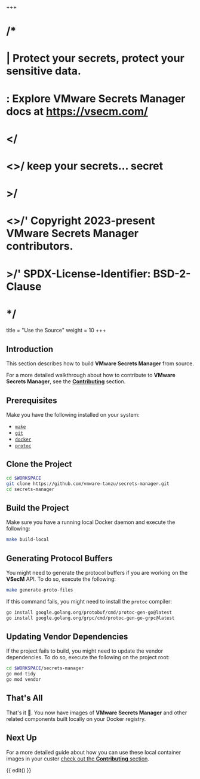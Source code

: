 +++
# /*
# |    Protect your secrets, protect your sensitive data.
# :    Explore VMware Secrets Manager docs at https://vsecm.com/
# </
# <>/  keep your secrets... secret
# >/
# <>/' Copyright 2023-present VMware Secrets Manager contributors.
# >/'  SPDX-License-Identifier: BSD-2-Clause
# */

title = "Use the Source"
weight = 10
+++

## Introduction

This section describes how to build **VMware Secrets Manager** from source.

For a more detailed walkthrough about how to contribute to **VMware Secrets
Manager**, see the [**Contributing**](@/documentation/development/contributing.md) section.

## Prerequisites

Make you have the following installed on your system:

* [`make`](https://www.gnu.org/software/make/)
* [`git`](https://git-scm.com/)
* [`docker`](https://www.docker.com/)
* [`protoc`](https://grpc.io/docs/protoc-installation/)

## Clone the Project

```bash
cd $WORKSPACE
git clone https://github.com/vmware-tanzu/secrets-manager.git
cd secrets-manager
```

## Build the Project

Make sure you have a running local Docker daemon and execute the following:

```bash
make build-local
```

## Generating Protocol Buffers

You might need to generate the protocol buffers if you are working on the 
**VSecM** API. To do so, execute the following:

```bash
make generate-proto-files
```

If this command fails, you might need to install the `protoc` compiler:

```bash
go install google.golang.org/protobuf/cmd/protoc-gen-go@latest
go install google.golang.org/grpc/cmd/protoc-gen-go-grpc@latest
```

## Updating Vendor Dependencies

If the project fails to build, you might need to update the vendor dependencies. 
To do so, execute the following on the project root:

```bash
cd $WORKSPACE/secrets-manager
go mod tidy
go mod vendor
```

## That's All

That's it 🎉. You now have images of **VMware Secrets Manager** and other
related components built locally on your Docker registry.

## Next Up

For a more detailed guide about how you can use these local container images
in your custer [check out the **Contributing** section](@/documentation/development/contributing.md).

{{ edit() }}
